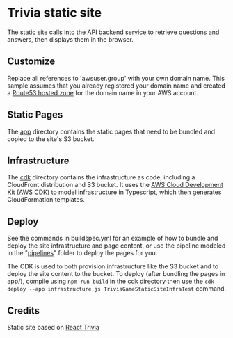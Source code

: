 # Trivia static site

The static site calls into the API backend service to retrieve questions and answers, then displays them in the browser.

## Customize

Replace all references to 'awsuser.group' with your own domain name. This sample assumes that you already registered your domain name and created a [Route53 hosted zone](https://docs.aws.amazon.com/Route53/latest/DeveloperGuide/AboutHZWorkingWith.html) for the domain name in your AWS account.

## Static Pages

The [app](app/) directory contains the static pages that need to be bundled and copied to the site's S3 bucket.

## Infrastructure

The [cdk](cdk/) directory contains the infrastructure as code, including a CloudFront distribution and S3 bucket.  It uses the [AWS Cloud Development Kit (AWS CDK)](https://github.com/awslabs/aws-cdk) to model infrastructure in Typescript, which then generates CloudFormation templates.

## Deploy

See the commands in buildspec.yml for an example of how to bundle and deploy the site infrastructure and page content, or use the pipeline modeled in the "[pipelines](../pipelines/)" folder to deploy the pages for you.

The CDK is used to both provision infrastructure like the S3 bucket and to deploy the site content to the bucket.  To deploy (after bundling the pages in app/), compile using `npm run build` in the [cdk](cdk/) directory then use the `cdk deploy --app infrastructure.js TriviaGameStaticSiteInfraTest` command.

## Credits

Static site based on [React Trivia](https://github.com/ccoenraets/react-trivia)
